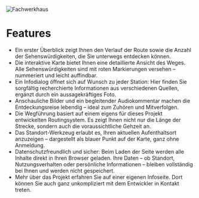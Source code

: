 ![Fachwerkhaus](./images/korbach/features.jpg)

# Features

- Ein erster Überblick zeigt Ihnen den Verlauf der Route sowie die Anzahl der Sehenswürdigkeiten, die Sie unterwegs entdecken können.
- Die interaktive Karte bietet Ihnen eine detaillierte Ansicht des Weges. Alle Sehenswürdigkeiten sind mit roten Markierungen versehen – nummeriert und leicht auffindbar.
- Ein Infodialog öffnet sich auf Wunsch zu jeder Station: Hier finden Sie sorgfältig recherchierte Informationen aus verschiedenen Quellen, ergänzt durch ein aussagekräftiges Foto.
- Anschauliche Bilder und ein begleitender Audiokommentar machen die Entdeckungsreise lebendig – ideal zum Zuhören und Mitverfolgen.
- Die Wegführung basiert auf einem eigens für dieses Projekt entwickelten Routingsystem. Es zeigt Ihnen nicht nur die Länge der Strecke, sondern auch die voraussichtliche Gehzeit an.
- Das Standort-Werkzeug erlaubt es, Ihren aktuellen Aufenthaltsort anzuzeigen – dargestellt als blauer Punkt auf der Karte, ganz ohne Anmeldung.
- Datenschutzfreundlich und sicher: Beim Laden der Seite werden alle Inhalte direkt in Ihren Browser geladen. Ihre Daten – ob Standort, Nutzungsverhalten oder persönliche Informationen – bleiben vollständig bei Ihnen und werden nicht gespeichert.
- Mehr über das Projekt erfahren Sie auf einer eigenen Infoseite. Dort können Sie auch ganz unkompliziert mit dem Entwickler in Kontakt treten.
